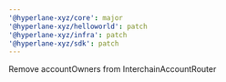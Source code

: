 ```yaml
---
'@hyperlane-xyz/core': major
'@hyperlane-xyz/helloworld': patch
'@hyperlane-xyz/infra': patch
'@hyperlane-xyz/sdk': patch
---
```


Remove accountOwners from InterchainAccountRouter
